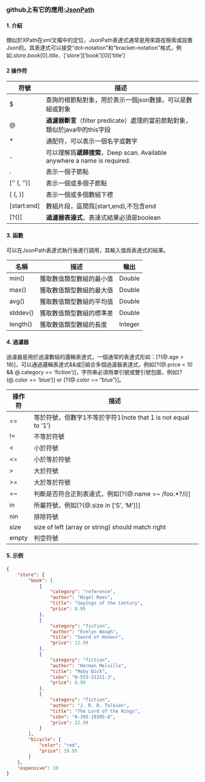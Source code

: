 ### github上有它的應用:[JsonPath](https://github.com/json-path/JsonPath)

#### 1. 介紹

類似於XPath在xml文檔中的定位，JsonPath表達式通常是用來路徑檢索或設置Json的。其表達式可以接受“dot–notation”和“bracket–notation”格式，例如$.store.book[0].title、$[‘store’][‘book’][0][‘title’]

#### 2 操作符

| 符號 | 描述 |
| --- | --- |
| $ | 查詢的根節點對象，用於表示一個json數據，可以是數組或對象 |
| @ | **過濾器斷言**（filter predicate）處理的當前節點對象，類似於java中的this字段 |
| * | 通配符，可以表示一個名字或數字 |
| .. | 可以理解爲**遞歸搜索**，Deep scan. Available anywhere a name is required. |
| .<name> | 表示一個子節點 |
| [‘<name>’ (, ‘<name>’)] | 表示一個或多個子節點 |
| [<number> (, <number>)] | 表示一個或多個數組下標 |
| [start:end] | 數組片段，區間爲[start,end),不包含end |
| [?(<expression>)] | **過濾器表達式**，表達式結果必須是boolean |

#### 3. 函數

可以在JsonPath表達式執行後進行調用，其輸入值爲表達式的結果。

| 名稱 | 描述 | 輸出 |
| --- | --- | --- |
| min() | 獲取數值類型數組的最小值 | Double |
| max() | 獲取數值類型數組的最大值 | Double |
| avg() | 獲取數值類型數組的平均值 | Double |
| stddev() | 獲取數值類型數組的標準差 | Double |
| length() | 獲取數值類型數組的長度 | Integer |

#### 4. 過濾器

過濾器是用於過濾數組的邏輯表達式，一個通常的表達式形如：[?(@.age > 18)]，可以通過邏輯表達式&&或||組合多個過濾器表達式，例如[?(@.price < 10 && @.category == ‘fiction’)]，字符串必須用單引號或雙引號包圍，例如[?(@.color == ‘blue’)] or [?(@.color == “blue”)]。

| 操作符 | 描述 |
| --- | --- |
| == | 等於符號，但數字1不等於字符1(note that 1 is not equal to ‘1’) |
| != | 不等於符號 |
| < | 小於符號 |
| <= | 小於等於符號 |
| > | 大於符號 |
| >= | 大於等於符號 |
| =~ | 判斷是否符合正則表達式，例如[?(@.name =~ /foo.*?/i)] |
| in | 所屬符號，例如[?(@.size in [‘S’, ‘M’])] |
| nin | 排除符號 |
| size | size of left (array or string) should match right |
| empty | 判空符號 |

#### 5. 示例

```json
{
    "store": {
        "book": [
            {
                "category": "reference",
                "author": "Nigel Rees",
                "title": "Sayings of the Century",
                "price": 8.95
            },
            {
                "category": "fiction",
                "author": "Evelyn Waugh",
                "title": "Sword of Honour",
                "price": 12.99
            },
            {
                "category": "fiction",
                "author": "Herman Melville",
                "title": "Moby Dick",
                "isbn": "0-553-21311-3",
                "price": 8.99
            },
            {
                "category": "fiction",
                "author": "J. R. R. Tolkien",
                "title": "The Lord of the Rings",
                "isbn": "0-395-19395-8",
                "price": 22.99
            }
        ],
        "bicycle": {
            "color": "red",
            "price": 19.95
        }
    },
    "expensive": 10
}
```

